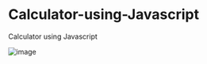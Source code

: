 # Calculator-using-Javascript
Calculator using Javascript

![image](https://user-images.githubusercontent.com/99626693/197102422-7cd8bca9-a60d-49ed-9a86-e75e7f3e6a30.png)


